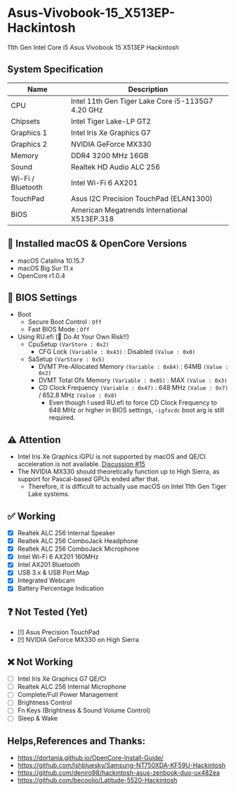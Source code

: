 # Asus-Vivobook-15_X513EP-Hackintosh
11th Gen Intel Core i5 Asus Vivobook 15 X513EP Hackintosh
##  System Specification
| Name | Description |
| - | - |
| CPU | Intel 11th Gen Tiger Lake Core i5-1135G7 4.20 GHz |
| Chipsets | Intel Tiger Lake-LP GT2 |
| Graphics 1| Intel Iris Xe Graphics G7 |
| Graphics 2| NVIDIA GeForce MX330 |
| Memory | DDR4 3200 MHz 16GB |
| Sound | Realtek HD Audio ALC 256 |
| Wi-Fi / Bluetooth | Intel Wi-Fi 6 AX201 |
| TouchPad | Asus I2C Precision TouchPad (ELAN1300) |
| BIOS | American Megatrends International X513EP.318 |

## 🍃 Installed macOS & OpenCore Versions
- macOS Catalina 10.15.7
- macOS Big Sur 11.x
- OpenCore r1.0.4

## 🍁 BIOS Settings
- Boot
  - Secure Boot Control : `Off`
  - Fast BIOS Mode : `Off`
- Using RU.efi (🚧 Do At Your Own Risk!!)
  - CpuSetup `(VarStore : 0x2)`
    - CFG Lock `(Variable : 0x43)` : Disabled `(Value : 0x0)`
  - SaSetup `(VarStore : 0x5)`
    - DVMT Pre-Allocated Memory `(Variable : 0x84)` : 64MB `(Value : 0x2)`
    - DVMT Total Gfx Memory `(Variable : 0x85)` : MAX `(Value : 0x3)`
    - CD Clock Frequency `(Variable : 0x47)` : 648 MHz `(Value : 0x7)` / 652.8 MHz `(Value : 0x8)`
      - Even though I used RU.efi to force CD Clock Frequency to 648 MHz or higher in BIOS settings, `-igfxcdc` boot arg is still required.

## ⚠️ Attention
- Intel Iris Xe Graphics iGPU is not supported by macOS and QE/CI acceleration is not available. [Discussion #15](https://github.com/lshbluesky/Samsung-NT750XDA-KF59U-Hackintosh/discussions/15)
- The NVIDIA MX330 should theoretically function up to High Sierra, as support for Pascal-based GPUs ended after that.
  - Therefore, it is difficult to actually use macOS on Intel 11th Gen Tiger Lake systems.

## ✅ Working
- [X] Realtek ALC 256 Internal Speaker
- [X] Realtek ALC 256 ComboJack Headphone
- [X] Realtek ALC 256 ComboJack Microphone
- [X] Intel Wi-Fi 6 AX201 160MHz
- [X] Intel AX201 Bluetooth
- [X] USB 3.x & USB Port Map
- [X] Integrated Webcam
- [X] Battery Percentage Indication

## ❓ Not Tested (Yet)
- [!] Asus Precision TouchPad
- [!] NVIDIA GeForce MX330 on High Sierra

## ❌ Not Working
- [ ] Intel Iris Xe Graphics G7 QE/CI
- [ ] Realtek ALC 256 Internal Microphone
- [ ] Complete/Full Power Management
- [ ] Brightness Control
- [ ] Fn Keys (Brightness & Sound Volume Control)
- [ ] Sleep & Wake

## Helps,References and Thanks:
- https://dortania.github.io/OpenCore-Install-Guide/
- https://github.com/lshbluesky/Samsung-NT750XDA-KF59U-Hackintosh
- https://github.com/deniro98/hackintosh-asus-zenbook-duo-ux482ea
- https://github.com/becoolio/Latitude-5520-Hackintosh
